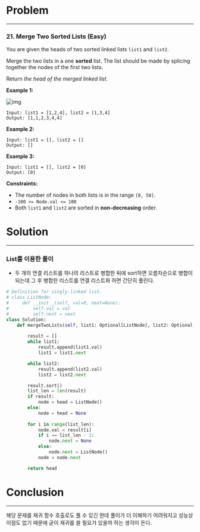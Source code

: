 # Problem

---

### 21. Merge Two Sorted Lists (Easy)

You are given the heads of two sorted linked lists `list1` and `list2`.

Merge the two lists in a one **sorted** list. The list should be made by splicing together the nodes of the first two lists.

Return *the head of the merged linked list*.

 

**Example 1:**

![img](../assets/images/03-19-leetcode-21/1.jpeg)

```
Input: list1 = [1,2,4], list2 = [1,3,4]
Output: [1,1,2,3,4,4]
```



**Example 2:**

```
Input: list1 = [], list2 = []
Output: []
```



**Example 3:**

```
Input: list1 = [], list2 = [0]
Output: [0]
```

 

**Constraints:**

- The number of nodes in both lists is in the range `[0, 50]`.
- `-100 <= Node.val <= 100`
- Both `list1` and `list2` are sorted in **non-decreasing** order.



# Solution

---

### List를 이용한 풀이

- 두 개의 연결 리스트를 하나의 리스트로 병합한 뒤에 sort하면 오름차순으로 병합이 되는데 그 후 병합한 리스트를 연결 리스트화 하면 간단히 풀린다.

```python
# Definition for singly-linked list.
# class ListNode:
#     def __init__(self, val=0, next=None):
#         self.val = val
#         self.next = next
class Solution:
    def mergeTwoLists(self, list1: Optional[ListNode], list2: Optional[ListNode]) -> Optional[ListNode]:
        
        result = []
        while list1:
            result.append(list1.val)
            list1 = list1.next

        while list2:
            result.append(list2.val)
            list2 = list2.next

        result.sort()
        list_len = len(result)
        if result:
            node = head = ListNode()
        else:
            node = head = None
            
        for i in range(list_len):
            node.val = result[i]
            if i == list_len - 1:
                node.next = None
            else:
                node.next = ListNode()
            node = node.next

        return head
```



# Conclusion

---

해당 문제를 재귀 함수 호출로도 풀 수 있긴 한데 풀이가 더 이해하기 어려워지고 성능상 이점도 없기 때문에 굳이 재귀를 쓸 필요가 있을까 하는 생각이 든다.